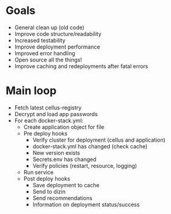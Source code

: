 # Goals

* General clean up (old code)
* Improve code structure/readability
* Increased testability
* Improve deployment performance
* Improved error handling
* Open source all the things!
* Improve caching and redeployments after fatal errors

# Main loop

* Fetch latest cellus-registry
* Decrypt and load app passwords
* For each docker-stack.yml:
    * Create application object for file
    * Pre deploy hooks
        * Verify cluster for deployment (cellus and application)
        * docker-stack.yml has changed (check cache)
        * New version exists
        * Secrets.env has changed
        * Verify policies (restart, resource, logging)
    * Run service
    * Post deploy hooks
        * Save deployment to cache
        * Send to dizin
        * Send recommendations
        * Information on deployment status/success
